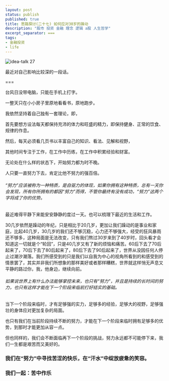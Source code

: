 ```yaml
---
layout: post
status: publish
published: true
title: 思路探讨(二十七) 如何应对30岁的躁动
description: "股市 投资 金融 理念 逻辑 a股 人生哲学"
excerpt_separator: ===
tags:
- 金融投资
- life
---
```


![idea-talk 27](/assets/金融/idea-talk-27.jpeg)

最近对自己影响比较深的一段话。

===

台风日没带电脑，只能在手机上打字。

一整天只在小小房子里原地看看书，原地跑步。

我依然坚持着自己独有一套理论，即，

首先要想方设法每天都保持充沛的体力和旺盛的精力，即保持健身、正常的饮食、规律的作息。

然后，每天必须看几页书以丰富自己的知识、看法、见解和视野，

其他时间专注于工作，在工作中历练，在工作中积累经验和财富。

无论处在什么样的状态下，开始努力都为时不晚。

人只要一直努力下去，肯定比他不努力的强百倍。

###### “努力”应该被称为一种特质，是自驱力的体现，如果你拥有这种特质，总有一天你会发现，所有你所拥有的都因“努力”而得，不管你最终有没有成功，“努力”这两个字将成了你的优势。

最近难得平静下来能安安静静的度过一天。也可以梳理下最近的生活和工作。

30几岁依然是躁动的年纪，只是相比于20几岁，更加让我们躁动的是事业和家庭，比起40几岁，30几岁的我们还不够沉稳，心力还不够强大，经受的狂风暴雨还不够多，这种局面是无法改变，只有我们熬过30岁来到了40岁时，回头看才会知道这一切就是个“轮回”，只是40几岁又有了新的烦恼和痛苦。60后下去了70后起来了，70后下去了80后起来了，80后下去了90后起来了，世界从没因任何人停止过潮汐潮落。我们所感受到的只是我们以自我为中心的视角所看到的和感受到的情景罢了，其实并非我们所想象的那样美好或者那样糟糕，世界就这样悄无声息又平静的路过你，我，他身边，继续向前。

###### 如果说世界上有什么办法能够掌控未来，也只有“努力”，并且是持续的长时间的努力，也只有这样才能在下一个阶段来临前打好结实的基础。

当下一个阶段来临时，才有足够强的实力，足够多的经验，足够大的视野，足够强壮的身体应对更加复杂的局面。

也只有我们在当前阶段持续不断的努力，才能在下一个阶段来临时拥有足够多的优势，到那时才能更加从容一点。

但也同样的，我们会不断面临再下一个阶段的挑战，努力永远都不可能停下来，我们一生都是艰苦而又美好的。

### 我们在“努力”中寻找苦涩的快乐，在“汗水”中绽放疲惫的笑容。

### 我们一起：苦中作乐